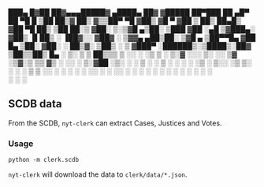  ███▄    █▓██   ██▓▄▄▄█████▓ ▄████▄  ██▓    ▓█████  ██▀███   ██ ▄█▀
 ██ ▀█   █ ▒██  ██▒▓  ██▒ ▓▒▒██▀ ▀█ ▓██▒    ▓█   ▀ ▓██ ▒ ██▒ ██▄█▒ 
▓██  ▀█ ██▒ ▒██ ██░▒ ▓██░ ▒░▒▓█    ▄▒██░    ▒███   ▓██ ░▄█ ▒▓███▄░ 
▓██▒  ▐▌██▒ ░ ▐██▓░░ ▓██▓ ░ ▒▓▓▄ ▄██▒██░    ▒▓█  ▄ ▒██▀▀█▄  ▓██ █▄ 
▒██░   ▓██░ ░ ██▒▓░  ▒██▒ ░ ▒ ▓███▀ ░██████▒░▒████▒░██▓ ▒██▒▒██▒ █▄
░ ▒░   ▒ ▒   ██▒▒▒   ▒ ░░   ░ ░▒ ▒  ░ ▒░▓  ░░░ ▒░ ░░ ▒▓ ░▒▓░▒ ▒▒ ▓▒
░ ░░   ░ ▒░▓██ ░▒░     ░      ░  ▒  ░ ░ ▒  ░ ░ ░  ░  ░▒ ░ ▒░░ ░▒ ▒░
   ░   ░ ░ ▒ ▒ ░░    ░      ░         ░ ░      ░     ░░   ░ ░ ░░ ░ 
         ░ ░ ░              ░ ░         ░  ░   ░  ░   ░     ░  ░   
           ░ ░              ░                                      

## SCDB data
From the SCDB, `nyt-clerk` can extract Cases, Justices and Votes.

### Usage
```
python -m clerk.scdb
```
`nyt-clerk` will download the data to `clerk/data/*.json`.